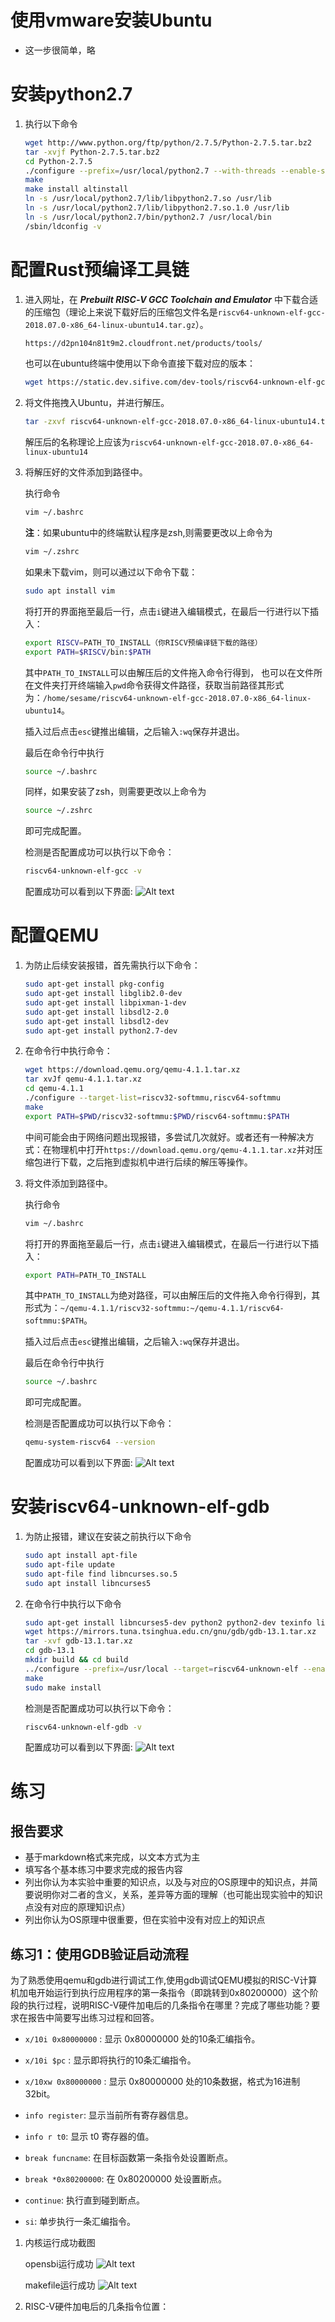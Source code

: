# 使用vmware安装Ubuntu
- 这一步很简单，略



# 安装python2.7
1. 执行以下命令
    ```sh
    wget http://www.python.org/ftp/python/2.7.5/Python-2.7.5.tar.bz2
    tar -xvjf Python-2.7.5.tar.bz2
    cd Python-2.7.5
    ./configure --prefix=/usr/local/python2.7 --with-threads --enable-shared --enable-unicode=ucs4
    make
    make install altinstall
    ln -s /usr/local/python2.7/lib/libpython2.7.so /usr/lib
    ln -s /usr/local/python2.7/lib/libpython2.7.so.1.0 /usr/lib
    ln -s /usr/local/python2.7/bin/python2.7 /usr/local/bin
    /sbin/ldconfig -v
    ```



# 配置Rust预编译工具链
1. 进入网址，在 ***Prebuilt RISC‑V GCC Toolchain and Emulator*** 中下载合适的压缩包（理论上来说下载好后的压缩包文件名是`riscv64-unknown-elf-gcc-2018.07.0-x86_64-linux-ubuntu14.tar.gz`）。
    ```sh
    https://d2pn104n81t9m2.cloudfront.net/products/tools/
    ```
    也可以在ubuntu终端中使用以下命令直接下载对应的版本：
    ```sh
    wget https://static.dev.sifive.com/dev-tools/riscv64-unknown-elf-gcc-2018.07.0-x86_64-linux-ubuntu14.tar.gz
    ```
2. 将文件拖拽入Ubuntu，并进行解压。
    ```sh
    tar -zxvf riscv64-unknown-elf-gcc-2018.07.0-x86_64-linux-ubuntu14.tar.gz
    ```
    解压后的名称理论上应该为`riscv64-unknown-elf-gcc-2018.07.0-x86_64-linux-ubuntu14`
3. 将解压好的文件添加到路径中。


    执行命令
    ```sh
    vim ~/.bashrc
    ```
    **注**：如果ubuntu中的终端默认程序是zsh,则需要更改以上命令为
    ```sh
    vim ~/.zshrc
    ```
    如果未下载vim，则可以通过以下命令下载：
    ```sh
    sudo apt install vim
    ```
    将打开的界面拖至最后一行，点击`i`键进入编辑模式，在最后一行进行以下插入：
    ```sh
    export RISCV=PATH_TO_INSTALL（你RISCV预编译链下载的路径）
    export PATH=$RISCV/bin:$PATH
    ```
    其中`PATH_TO_INSTALL`可以由解压后的文件拖入命令行得到，
    也可以在文件所在文件夹打开终端输入`pwd`命令获得文件路径，获取当前路径其形式为：`/home/sesame/riscv64-unknown-elf-gcc-2018.07.0-x86_64-linux-ubuntu14`。
    
    插入过后点击`esc`键推出编辑，之后输入`:wq`保存并退出。

    最后在命令行中执行
    ```sh
    source ~/.bashrc
    ```
    同样，如果安装了zsh，则需要更改以上命令为
    ```sh
    source ~/.zshrc
    ```
    即可完成配置。

    检测是否配置成功可以执行以下命令：
    ```sh
    riscv64-unknown-elf-gcc -v
    ```
    配置成功可以看到以下界面:
    ![Alt text](picture/Lab0.5Rust%E9%A2%84%E7%BC%96%E8%AF%91%E5%B7%A5%E5%85%B7%E9%93%BE%E9%85%8D%E7%BD%AE%E6%88%90%E5%8A%9F.png)



# 配置QEMU
1. 为防止后续安装报错，首先需执行以下命令：
    ```sh
    sudo apt-get install pkg-config
    sudo apt-get install libglib2.0-dev
    sudo apt-get install libpixman-1-dev
    sudo apt-get install libsdl2-2.0
    sudo apt-get install libsdl2-dev
    sudo apt-get install python2.7-dev
    ```
2. 在命令行中执行命令：
    ```sh
    wget https://download.qemu.org/qemu-4.1.1.tar.xz
    tar xvJf qemu-4.1.1.tar.xz
    cd qemu-4.1.1
    ./configure --target-list=riscv32-softmmu,riscv64-softmmu
    make
    export PATH=$PWD/riscv32-softmmu:$PWD/riscv64-softmmu:$PATH
    ```
    中间可能会由于网络问题出现报错，多尝试几次就好。或者还有一种解决方式：在物理机中打开`https://download.qemu.org/qemu-4.1.1.tar.xz`并对压缩包进行下载，之后拖到虚拟机中进行后续的解压等操作。
3. 将文件添加到路径中。


    执行命令
    ```sh
    vim ~/.bashrc
    ```
    将打开的界面拖至最后一行，点击`i`键进入编辑模式，在最后一行进行以下插入：
    ```sh
    export PATH=PATH_TO_INSTALL
    ```
    其中`PATH_TO_INSTALL`为绝对路径，可以由解压后的文件拖入命令行得到，其形式为：`~/qemu-4.1.1/riscv32-softmmu:~/qemu-4.1.1/riscv64-softmmu:$PATH`。
    
    插入过后点击`esc`键推出编辑，之后输入`:wq`保存并退出。

    最后在命令行中执行
    ```sh
    source ~/.bashrc
    ```
    即可完成配置。

    检测是否配置成功可以执行以下命令：
    ```sh
    qemu-system-riscv64 --version
    ```
    配置成功可以看到以下界面:
    ![Alt text](picture/Lab0.5QEMU%E9%85%8D%E7%BD%AE%E6%88%90%E5%8A%9F.png)



# 安装riscv64-unknown-elf-gdb
1. 为防止报错，建议在安装之前执行以下命令
    ```sh
    sudo apt install apt-file
    sudo apt-file update
    sudo apt-file find libncurses.so.5
    sudo apt install libncurses5
    ```
2. 在命令行中执行以下命令
    ```sh
    sudo apt-get install libncurses5-dev python2 python2-dev texinfo libreadline-dev
    wget https://mirrors.tuna.tsinghua.edu.cn/gnu/gdb/gdb-13.1.tar.xz
    tar -xvf gdb-13.1.tar.xz
    cd gdb-13.1
    mkdir build && cd build
    ../configure --prefix=/usr/local --target=riscv64-unknown-elf --enable-tui=yes
    make
    sudo make install
    ```

    检测是否配置成功可以执行以下命令：
    ```sh
    riscv64-unknown-elf-gdb -v
    ```
    配置成功可以看到以下界面:
    ![Alt text](picture/Lab0.5riscv64-unknown-elf-gdb%E5%AE%89%E8%A3%85%E6%88%90%E5%8A%9F.png)



# 练习

## 报告要求

* 基于markdown格式来完成，以文本方式为主
* 填写各个基本练习中要求完成的报告内容
* 列出你认为本实验中重要的知识点，以及与对应的OS原理中的知识点，并简要说明你对二者的含义，关系，差异等方面的理解（也可能出现实验中的知识点没有对应的原理知识点）
* 列出你认为OS原理中很重要，但在实验中没有对应上的知识点


## 练习1：使用GDB验证启动流程

为了熟悉使用qemu和gdb进行调试工作,使用gdb调试QEMU模拟的RISC-V计算机加电开始运行到执行应用程序的第一条指令（即跳转到0x80200000）这个阶段的执行过程，说明RISC-V硬件加电后的几条指令在哪里？完成了哪些功能？要求在报告中简要写出练习过程和回答。

* ``x/10i 0x80000000`` : 显示 0x80000000 处的10条汇编指令。

* ``x/10i $pc`` : 显示即将执行的10条汇编指令。

* ``x/10xw 0x80000000`` : 显示 0x80000000 处的10条数据，格式为16进制32bit。

* ``info register``: 显示当前所有寄存器信息。

* ``info r t0``: 显示 t0 寄存器的值。

* ``break funcname``: 在目标函数第一条指令处设置断点。

* ``break *0x80200000``: 在 0x80200000 处设置断点。

* ``continue``: 执行直到碰到断点。

* ``si``: 单步执行一条汇编指令。

1. 内核运行成功截图


    opensbi运行成功
    ![Alt text](picture/%E5%9B%BA%E4%BB%B6opensbi%E8%BF%90%E8%A1%8C%E6%88%90%E5%8A%9F.png)


    makefile运行成功
    ![Alt text](picture/makefile%E8%BF%90%E8%A1%8C%E6%88%90%E5%8A%9F.png)
2. RISC-V硬件加电后的几条指令位置：
